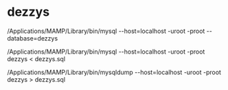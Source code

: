 # dezzys

/Applications/MAMP/Library/bin/mysql --host=localhost -uroot -proot --database=dezzys

/Applications/MAMP/Library/bin/mysql --host=localhost -uroot -proot dezzys < dezzys.sql

/Applications/MAMP/Library/bin/mysqldump --host=localhost -uroot -proot dezzys > dezzys.sql


